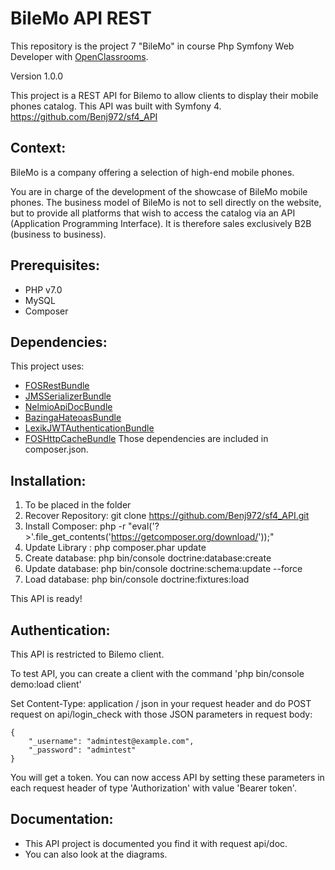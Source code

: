 BileMo API REST
===============

This repository is the project 7 "BileMo" in course Php Symfony Web Developer with [OpenClassrooms](https://openclassrooms.com).

Version 1.0.0

This project is a REST API for Bilemo to allow clients to display their mobile phones catalog. This API was built with Symfony 4.
https://github.com/Benj972/sf4_API

Context:
--------
BileMo is a company offering a selection of high-end mobile phones.

You are in charge of the development of the showcase of BileMo mobile phones. The business model of BileMo is not to sell directly on the website, but to provide all platforms that wish to access the catalog via an API (Application Programming Interface). It is therefore sales exclusively B2B (business to business).

Prerequisites:
--------------
* PHP v7.0
* MySQL
* Composer

Dependencies:
-------------
This project uses:
* [FOSRestBundle](https://github.com/FriendsOfSymfony/FOSRestBundle)
* [JMSSerializerBundle](https://github.com/schmittjoh/JMSSerializerBundle)
* [NelmioApiDocBundle](https://github.com/nelmio/NelmioApiDocBundle)
* [BazingaHateoasBundle](https://github.com/willdurand/BazingaHateoasBundle)
* [LexikJWTAuthenticationBundle](https://github.com/lexik/LexikJWTAuthenticationBundle)
* [FOSHttpCacheBundle](https://github.com/FriendsOfSymfony/FOSHttpCacheBundle)
Those dependencies are included in composer.json.

Installation:
-------------
1. To be placed in the folder
2. Recover Repository: git clone https://github.com/Benj972/sf4_API.git
3. Install Composer: php -r "eval('?>'.file_get_contents('https://getcomposer.org/download/'));"
4. Update Library : php composer.phar update
5. Create database: php bin/console doctrine:database:create 
6. Update database: php bin/console doctrine:schema:update --force
7. Load database: php bin/console doctrine:fixtures:load

This API is ready!

Authentication:
---------------
This API is restricted to Bilemo client.

To test API, you can create a client with the command 'php bin/console demo:load client'

Set Content-Type: application / json in your request header and do POST request on api/login_check with those JSON parameters in request body:


    {
    	"_username": "admintest@example.com",
    	"_password": "admintest"
    }

You will get a token. You can now access API by setting these parameters in each request header of type 'Authorization' with value 'Bearer token'.

Documentation:
--------------
* This API project is documented you find it with request api/doc.
* You can also look at the diagrams.